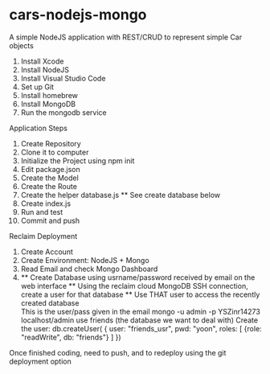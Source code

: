 # cars-nodejs-mongo
A simple NodeJS application with REST/CRUD to represent simple Car objects

1. Install Xcode
2. Install NodeJS
3. Install Visual Studio Code
4. Set up Git
5. Install homebrew
6. Install MongoDB
7. Run the mongodb service 


Application Steps

1. Create Repository
2. Clone it to computer
3. Initialize the Project using npm init
4. Edit package.json
5. Create the Model
6. Create the Route
7. Create the helper database.js
** See create database below
8. Create index.js
9. Run and test
10. Commit and push

Reclaim Deployment

1. Create Account
2. Create Environment: NodeJS + Mongo
3. Read Email and check Mongo Dashboard
4. ** Create Database using usrname/password received by email on the web interface
    ** Using the reclaim cloud MongoDB SSH connection, create a user for that database
    ** Use THAT user to access the recently created database  
This is the user/pass given in the email
mongo -u admin -p YSZinr14273 localhost/admin
use friends (the database we want to deal with)
Create the user:
db.createUser( { user: "friends_usr", pwd: "yoon", roles: [ {role: "readWrite", db: "friends"} ] })

Once finished coding, need to push, and to redeploy using the git deployment option


